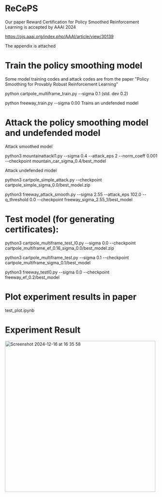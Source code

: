 # ReCePS
Our paper Reward Certification for Policy Smoothed Reinforcement Learning is accepted by AAAI 2024

https://ojs.aaai.org/index.php/AAAI/article/view/30139

The appendix is attached

# Train the policy smoothing model
Some model training codes and attack codes are from the paper "Policy Smoothing for Provably Robust Reinforcement Learning"

python cartpole_multiframe_train.py  --sigma 0.1 (std. dev 0.2)

python freeway_train.py  --sigma 0.00  Trains an undefended model

# Attack the policy smoothing model and undefended model


Attack smoothed model

python3 mountainattackl1.py --sigma 0.4  --attack_eps 2 --norm_coeff 0.001 --checkpoint  mountain_car_sigma_0.4/best_model

Attack undefended model

python3 cartpole_simple_attack.py --checkpoint  cartpole_simple_sigma_0.0/best_model.zip

python3 freeway_attack_smooth.py --sigma 2.55 --attack_eps 102.0 --q_threshold 0.0 --checkpoint freeway_sigma_2.55_1/best_model

# Test model (for generating certificates):

python3 cartpole_multiframe_test_l0.py  --sigma 0.0 --checkpoint cartpole_multiframe_ef_0.16_sigma_0.0/best_model.zip 

python3 cartpole_multiframe_test.py  --sigma 0.1 --checkpoint cartpole_multiframe_sigma_0.1/best_model

python3 freeway_testl0.py  --sigma 0.0 --checkpoint freeway_ef_0.2/best_model

# Plot experiment results in paper

test_plot.ipynb

# Experiment Result

<img width="497" alt="Screenshot 2024-12-16 at 16 35 58" src="https://github.com/user-attachments/assets/c92c5057-c51b-47f2-b2dc-a5a23046e770" />
